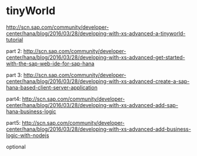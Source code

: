 # tinyWorld
http://scn.sap.com/community/developer-center/hana/blog/2016/03/28/developing-with-xs-advanced-a-tinyworld-tutorial

part 2:
http://scn.sap.com/community/developer-center/hana/blog/2016/03/28/developing-with-xs-advanced-get-started-with-the-sap-web-ide-for-sap-hana

part 3:
http://scn.sap.com/community/developer-center/hana/blog/2016/03/28/developing-with-xs-advanced-create-a-sap-hana-based-client-server-application

part4:
http://scn.sap.com/community/developer-center/hana/blog/2016/03/28/developing-with-xs-advanced-add-sap-hana-business-logic

part5:
http://scn.sap.com/community/developer-center/hana/blog/2016/03/28/developing-with-xs-advanced-add-business-logic-with-nodejs

optional